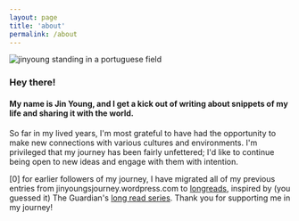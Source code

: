 ```yaml
---
layout: page
title: 'about'
permalink: /about
---
```

<div class='profile-pic'>
<img src="{{ site.baseurl }}/assets/images/obidos.jpeg" id='circular' alt='jinyoung standing in a portuguese field'>
</div>

### Hey there!

#### My name is Jin Young, and I get a kick out of writing about snippets of my life and sharing it with the world. 

So far in my lived years, I'm most grateful to have had the opportunity to make new connections with various cultures and environments. I'm privileged that my journey has been fairly unfettered; I'd like to continue being open to new ideas and engage with them with intention. 

[0] for earlier followers of my journey, I have migrated all of my previous entries from jinyoungsjourney.wordpress.com to [longreads](/blog-journey), inspired by (you guessed it) The Guardian's [long read series](https://www.theguardian.com/news/series/the-long-read). Thank you for supporting me in my journey! 
